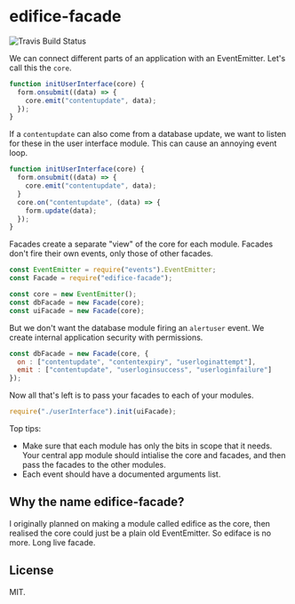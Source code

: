 edifice-facade
==============
![Travis Build Status](https://api.travis-ci.org/nathanmacinnes/edifice-facade.svg?branch=master)

We can connect different parts of an application with an EventEmitter. Let's
call this the `core`.

````js
function initUserInterface(core) {
  form.onsubmit((data) => {
    core.emit("contentupdate", data);
  });
}
````

If a `contentupdate` can also come from a database update, we want to listen for
these in the user interface module. This can cause an annoying event loop.

````js
function initUserInterface(core) {
  form.onsubmit((data) => {
    core.emit("contentupdate", data);
  }
  core.on("contentupdate", (data) => {
    form.update(data);
  });
}
````

Facades create a separate "view" of the core for each module. Facades don't fire
their own events, only those of other facades.

````js
const EventEmitter = require("events").EventEmitter;
const Facade = require("edifice-facade");

const core = new EventEmitter();
const dbFacade = new Facade(core);
const uiFacade = new Facade(core);
````

But we don't want the database module firing an `alertuser` event. We create
internal application security with permissions.

````js
const dbFacade = new Facade(core, {
  on : ["contentupdate", "contentexpiry", "userloginattempt"],
  emit : ["contentupdate", "userloginsuccess", "userloginfailure"]
});
````

Now all that's left is to pass your facades to each of your modules.
````js
require("./userInterface").init(uiFacade);
````

Top tips:
* Make sure that each module has only the bits in scope that it needs. Your
  central app module should intialise the core and facades, and then pass the
  facades to the other modules.
* Each event should have a documented arguments list.

Why the name edifice-facade?
----------------------------
I originally planned on making a module called edifice as the core, then
realised the core could just be a plain old EventEmitter. So ediface is no more.
Long live facade.

License
-------
MIT.
